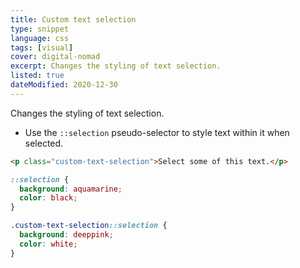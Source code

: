 ```yaml
---
title: Custom text selection
type: snippet
language: css
tags: [visual]
cover: digital-nomad
excerpt: Changes the styling of text selection.
listed: true
dateModified: 2020-12-30
---
```


Changes the styling of text selection.

- Use the `::selection` pseudo-selector to style text within it when selected.

```html
<p class="custom-text-selection">Select some of this text.</p>
```

```css
::selection {
  background: aquamarine;
  color: black;
}

.custom-text-selection::selection {
  background: deeppink;
  color: white;
}
```
